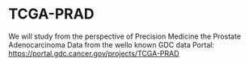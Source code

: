 # TCGA-PRAD
We will study from the perspective of Precision Medicine the 	Prostate Adenocarcinoma Data from the wello known GDC data Portal: https://portal.gdc.cancer.gov/projects/TCGA-PRAD
